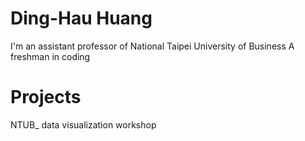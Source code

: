 # Ding-Hau Huang
I'm an assistant professor of National Taipei University of Business
A freshman in coding

# Projects
NTUB_ data visualization workshop
